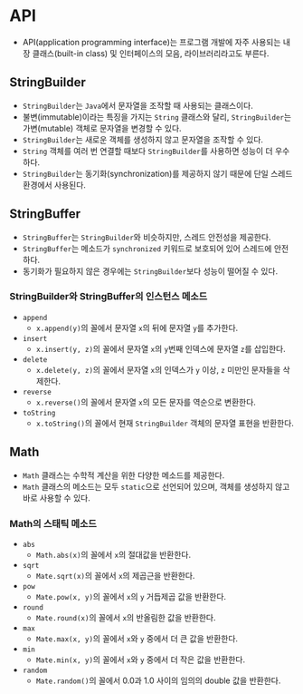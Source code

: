 # API

- API(application programming interface)는 프로그램 개발에 자주 사용되는 내장 클래스(built-in class) 및 인터페이스의 모음, 라이브러리라고도 부른다.

## StringBuilder

- `StringBuilder`는 `Java`에서 문자열을 조작할 때 사용되는 클래스이다.
- 불변(immutable)이라는 특징을 가지는 `String` 클래스와 달리,  `StringBuilder`는 가변(mutable) 객체로 문자열을 변경할 수 있다.
- `StringBuilder`는 새로운 객체를 생성하지 않고 문자열을 조작할 수 있다.
- `String` 객체를 여러 번 연결할 때보다 `StringBuilder`를 사용하면 성능이 더 우수하다.
- `StringBuilder`는 동기화(synchronization)를 제공하지 않기 때문에 단일 스레드 환경에서 사용된다.

## StringBuffer

- `StringBuffer`는 `StringBuilder`와 비슷하지만, 스레드 안전성을 제공한다.
- `StringBuffer`는 메소드가 `synchronized` 키워드로 보호되어 있어 스레드에 안전하다.
- 동기화가 필요하지 않은 경우에는 `StringBuilder`보다 성능이 떨어질 수 있다.

### StringBuilder와 StringBuffer의 인스턴스 메소드

- `append`
  - `x.append(y)`의 꼴에서 문자열 `x`의 뒤에 문자열 `y`를 추가한다.
- `insert`
  - `x.insert(y, z)`의 꼴에서 문자열 `x`의 `y`번째 인덱스에 문자열 `z`를 삽입한다.
- `delete`
  - `x.delete(y, z)`의 꼴에서 문자열 `x`의 인덱스가 `y` 이상, `z` 미만인 문자들을 삭제한다.
- `reverse`
  - `x.reverse()`의 꼴에서 문자열 `x`의 모든 문자를 역순으로 변환한다.
- `toString`
  - `x.toString()`의 꼴에서 현재 `StringBuilder` 객체의 문자열 표현을 반환한다.

## Math

- `Math` 클래스는 수학적 계산을 위한 다양한 메소드를 제공한다.
- `Math` 클래스의 메소드는 모두 `static`으로 선언되어 있으며, 객체를 생성하지 않고 바로 사용할 수 있다.

### Math의 스태틱 메소드

- `abs`
  - `Math.abs(x)`의 꼴에서 `x`의 절대값을 반환한다.
- `sqrt`
  - `Mate.sqrt(x)`의 꼴에서 `x`의 제곱근을 반환한다.
- `pow`
  - `Mate.pow(x, y)`의 꼴에서 `x`의 `y` 거듭제곱 값을 반환한다.
- `round`
  - `Mate.round(x)`의 꼴에서 `x`의 반올림한 값을 반환한다.
- `max`
  - `Mate.max(x, y)`의 꼴에서 `x`와 `y` 중에서 더 큰 값을 반환한다.
- `min`
  - `Mate.min(x, y)`의 꼴에서 `x`와 `y` 중에서 더 작은 값을 반환한다.
- `random`
  - `Mate.random()`의 꼴에서 0.0과 1.0 사이의 임의의 double 값을 반환한다.
